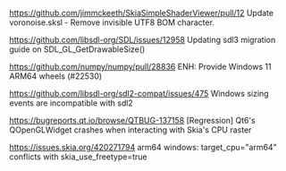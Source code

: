 https://github.com/jimmckeeth/SkiaSimpleShaderViewer/pull/12
Update voronoise.sksl - Remove invisible UTF8 BOM character.

https://github.com/libsdl-org/SDL/issues/12958
Updating sdl3 migration guide on SDL_GL_GetDrawableSize()

https://github.com/numpy/numpy/pull/28836
ENH: Provide Windows 11 ARM64 wheels (#22530)

https://github.com/libsdl-org/sdl2-compat/issues/475
Windows sizing events are incompatible with sdl2

https://bugreports.qt.io/browse/QTBUG-137158
[Regression] Qt6's QOpenGLWidget crashes when interacting with Skia's CPU raster

https://issues.skia.org/420271794 arm64 windows: target_cpu="arm64" conflicts with skia_use_freetype=true
